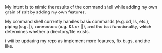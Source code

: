 My intent is to mimic the results of the command shell while adding my own grain of salt by adding my own features.

My command shell currently handles basic commands (e.g. cd, ls, etc.), piping (e.g. |), connectors (e.g. && or ||), and the test functionality, which determines whether a directory/file exists.

I will be updating my repo as implement more features, fix bugs, and the like.

